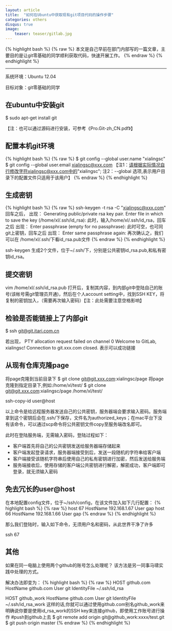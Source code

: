 ```yaml
---
layout: article
title:  "如何在Ubuntu中获取现有git项目代码的操作步骤"
categories: others
disqus: true
image:
    teaser: teaser/gitlab.jpg
---
```


{% highlight bash %}
{% raw %}
本文是自己早前在部门内部写的一篇文章，主要目的是让git零基础的同学顺利获取代码，快速开展工作。
{% endraw %}
{% endhighlight %} 

---

系统环境：Ubuntu 12.04

目标对象：git零基础的同学

## 在ubuntu中安装git

$ sudo apt-get install git

【注：也可以通过源码进行安装，可参考《Pro.Git-zh_CN.pdf》】

## 配置本机git环境

{% highlight bash %}
{% raw %}
$ git config --global user.name "xialingsc"
$ git config --global user.email xialingsc@xxx.com
【注1：请根据实际情况自行修改字符xialingsc@xxx.com中的"xialingsc";
注2：--global 选项,表示用户目录下的配置文件只适用于该用户】
{% endraw %}
{% endhighlight %}

## 生成密钥

{% highlight bash %}
{% raw %}
ssh-keygen -t rsa -C "xialingsc@xxx.com"
回车之后，
出现：
Generating public/private rsa key pair.
Enter file in which to save the key (/home/xl/.ssh/id_rsa):
此时，输入/home/xl/.ssh/id_rsa，回车之后
出现：
Enter passphrase (empty for no passphrase):
此时可空，也可同git上密钥，回车之后
出现：
Enter same passphrase again:
再次确认之，我们可以在 /home/xl/.ssh/下看id_rsa.pub文件
{% endraw %}
{% endhighlight %}

ssh-keygen 生成2个文件，位于~/.ssh/下，分别是公共密钥id_rsa.pub,和私有密钥id_rsa。

## 提交密钥

vim /home/xl/.ssh/id_rsa.pub 打开后，复制其内容，到内部git中登陆自己的账号(该帐号需git管理员开通)，然后在个人account setting中，找到SSH KEY，将复制的密钥加入，（需要再次输入密码）【注：此处需要注意空格影响】

## 检验是否能链接上了内部git

$ ssh git@git.itari.com.cn 

若出现，
PTY allocation request failed on channel 0
Welcome to GitLab, xialingsc!
Connection to git.xxx.com closed.
表示可以成功链接

## 从现有仓库克隆page

将page克隆到当前目录下
$ git clone git@git.xxx.com:xialingsc/page 
将page克隆到指定目录下,例如:/home/xl/test/
$ git clone git@git.xxx.com:xialingsc/page /home/xl/test/

ssh-copy-id user@host

以上命令是给远程服务器发送自己的公共密钥，服务器端会要求输入密码。服务端拿到这个密钥后会在.ssh/下保存，文件名为authorized_keys；在mac平台下没有该命令，可以通过scp命令将公共密钥文件copy至服务端改名即可。

此时在登陆服务端，无需输入密码，登陆过程如下：

- 客户端首先将自己的公共密钥发送给服务器端存储起来
- 客户端发起登录请求，服务器端接受到后，发送一段随机的字符串给客户端
- 客户端接受该随机字符串后使用自己的私有密钥进行加密，然后发送给服务端
- 服务端接收后，使用存储的客户端公共密钥进行解密，解密成功，客户端即可登录，就无须输入密码

## 免去冗长的user@host

在本地配置config文件，位于~/ssh/config，在该文件加入如下几行配置：
{% highlight bash %}
{% raw %}
host 67
    HostName 192.168.1.67
    User gap
host 66
    HostName 192.168.1.66
    User gap
{% endraw %}
{% endhighlight %}

那么我们登陆时，输入如下命令，无须用户名和密码，从此世界干净了许多

ssh 67

## 其他

如果在同一电脑上使用两个github的账号怎么处理呢？ 该方法是另一同事马啸实践中处理的方式。

解决办法即变为：
{% highlight bash %}
{% raw %}
HOST github.com
    HostName github.com
    User git
    IdentityFile ~/.ssh/id_rsa

HOST github_work
    HostName github.com
    User git
    IdentityFile ~/.ssh/id_rsa_work
这样的话,你就可以通过使用github.com别名github_work来明确说你要是使用id_rsa_work的SSH key来连接github，即使用工作账号进行操作
#push到github上去
$ git remote add origin git@github_work:xxxx/test.git
$ git push origin master
{% endraw %}
{% endhighlight %}

